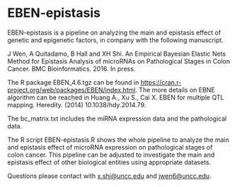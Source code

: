 # EBEN-epistasis

EBEN-epistasis is a pipeline on analyzing the main and epistasis effect of genetic and epigenetic factors, in company with the following manuscript.

J Wen, A Quitadamo, B Hall and XH Shi. An Empirical Bayesian Elastic Nets Method for Epistasis Analysis of microRNAs on Pathological Stages in Colon Cancer. BMC Bioinformatics. 2016. In press.

The R package EBEN_4.6.tgz can be found in https://cran.r-project.org/web/packages/EBEN/index.html. The more details on EBNE algorithm can be reached in Huang A., Xu S., Cai X. EBEN for multiple QTL mapping. Heredity.  (2014) 10.1038/hdy.2014.79. 

The bc_matrix.txt includes the miRNA expression data and the pathological data.

The R script EBEN-epistasis.R shows the whole pipeline to analyze the main and epistasis effect of microRNA expression on pathological stages of colon cancer. This pipeline can be adjusted to investigate the main and epistasis effect of other biological entities using appropriate datasets. 

Questions please contact with x.shi@uncc.edu and jwen6@uncc.edu.
